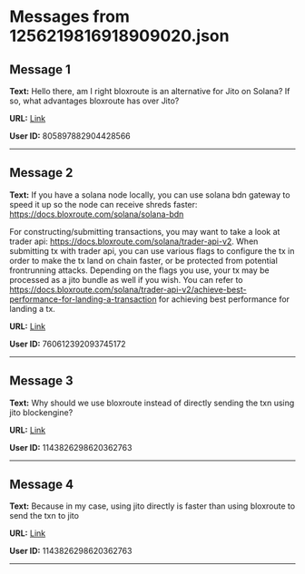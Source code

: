# Messages from 1256219816918909020.json

## Message 1

**Text:** Hello there, am I right bloxroute is an alternative for Jito on Solana?
If so, what advantages bloxroute has over Jito?

**URL:** [Link](https://discord.com/channels/638409433860407300/638409433860407302/1256219816918909020)

**User ID:** 805897882904428566

---

## Message 2

**Text:** If you have a solana node locally, you can use solana bdn gateway to speed it up so the node can receive shreds faster: https://docs.bloxroute.com/solana/solana-bdn

For constructing/submitting transactions, you may want to take a look at trader api: https://docs.bloxroute.com/solana/trader-api-v2. When submitting tx with trader api, you can use various flags to configure the tx in order to make the tx land on chain faster, or be protected from potential frontrunning attacks. Depending on the flags you use, your tx may be processed as a jito bundle as well if you wish. You can refer to https://docs.bloxroute.com/solana/trader-api-v2/achieve-best-performance-for-landing-a-transaction for achieving best performance for landing a tx.

**URL:** [Link](https://discord.com/channels/638409433860407300/638409433860407302/1256293067473031209)

**User ID:** 760612392093745172

---

## Message 3

**Text:** Why should we use bloxroute instead of directly sending the txn using jito blockengine?

**URL:** [Link](https://discord.com/channels/638409433860407300/638409433860407302/1256837720840601752)

**User ID:** 1143826298620362763

---

## Message 4

**Text:** Because in my case, using jito directly is faster than using bloxroute to send the txn to jito

**URL:** [Link](https://discord.com/channels/638409433860407300/638409433860407302/1256838007152181299)

**User ID:** 1143826298620362763

---

